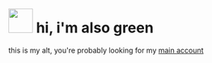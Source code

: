 # <img height=48 src="https://github.com/user-attachments/assets/e03fcf92-e156-4f04-9e88-28f6e31d3b6e"> hi, i'm also green

this is my alt, you're probably looking for my [main account](https://github.com/greeeen-dev)
